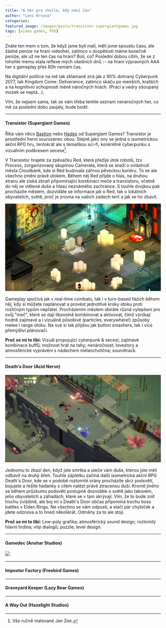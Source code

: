 ```yaml
---
title: "6 her pro chvíle, kdy není čas"
author: "Leni Krsova"
categories: 
featured_image: /images/posts/transistor-supergiantgames.jpg
tags: [video games, PhD]
---
```


Znáte ten mem o tom, že když jsme byli malí, měli jsme spoustu času, ale žádné peníze na hraní videoher, zatímco v dospělosti máme konečně peníze, ale už ne ten čas na hraní? Bolí, co? Poslední dobou cítím, že se z tohohle memu stala reflexe mých všedních dnů -- na hraní výpravných AAA her s gameplay přes 80h nemám čas. 

Na digitální poličce na mě tak zklamaně zírá jak z 90% dohraný Cyberpunk 2077, tak Kingdom Come: Deliverance, zatímco skáču po menších, kratších a na kognitivní schopnosti méně náročných hrách. (Prací a vedry ošoupaný mozek se neptá...).

Vím, že nejsem sama, tak se vám třeba tenhle seznam nenáročných her, co mě za poslední dobu zaujaly, bude hodit.

----

#### Transistor (Supergiant Games)

Říká vám něco <a href="https://store.steampowered.com/app/107100/Bastion/" target="_blank">Bastion</a> nebo <a href="https://store.steampowered.com/app/1145360/Hades/" target="_blank">Hades</a> od Supergiant Games? Transistor je prostřední herní sourozenec obou. Stejně jako ony se jedná o isometrickou akční RPG hru, tentokrát ale s tématikou sci-fi, konkrétně cyberpunku s vizuálním podkresem secese[^1].

V Transistor hrajete za zpěvačku Red, která přežije útok robotů, tzv. Process, zorganizovaný skupinou Camerata, která se snaží o ovládnutí města Cloudbank, kde si Red budovala zářnou pěveckou kariéru. To se ale všechno změní právě útokem. Během něj Red přijde o hlas, na druhou stranu ale získá zbraň připomínající kombinaci meče a tranzistoru, včetně do něj se vtělené duše a hlasu neznámého zachránce. S touhle dvojkou pak procházíte městem, dozvídáte se informace jak o Red, tak o lokálních obyvatelích, světě, proč je zrovna na vašich zádech terč a jak se ho zbavit. 

![](/images/posts/transistor-gameplay.jpg)

Gameplay spočívá jak v real-time combatu, tak i v turn-based fázích během něj, kdy si můžete naplánovat a provést jednotlivé kroky útoku proti rozličným typům nepřátel. Procházením městem sbíráte různá vylepšení pro svůj "meč", které se dají libovolně kombinovat a aktivovat, čímž vznikají hodně zajímavé a i vizuálně působivé (particles, everywhere!) způsoby melee i range útoku. Na své si tak přijdou jak button smashers, tak i více přemýšliví plánovači. 

**Proč se mi to líbí:**
Vizuál propojující cyberpunk & secesi; zajímavé kombinace buffů; možnost hrát na tahy; nenáročnost; lovestory a atmosférické vyprávění s nádechem melancholična; soundtrack.

----

#### Death's Door (Acid Nerve)
![](/images/posts/deathdoor.jpg)

Jednomu to zkazí den, když jste smrtka a uteče vám duše, kterou jste měli odbavit na druhý břeh. Touhle zápletku začíná další isometrická akční RPG Death's Door, kde se v podobě roztomilé vrány procházíte skrz podsvětí, bojujete a řešíte hádanky s cílem nalézt právě ztracenou duši. Kromě jiného se během průzkumu podsvětí postupně dozvídáte o světě jako takovém, jeho obyvatelích a záhadách, které se v tam skrývají. Vím, že to bude znít trochu zvláštně, ale boj mi v Death's Door občas připomíná trochu boss battles v Elden Ringu. Ne všechno se vám odpustí, a stačí pár chybiček a jdete odznova a to hned několikrát. Odměny za to ale stojí.

**Proč se mi to líbí:**
Low-poly grafika; atmosférický sound design; roztomilý hlavní hrdina; vtip dialogů; puzzle; level design.

----

#### Gamedec (Anshar Studios)

![](/images/posts/gamedegame.jpg)

----

#### Impostor Factory (Freebird Games)

----
#### Graveyard Keeper (Lazy Bear Games)

----
#### A Way Out (Hazelight Studios)


[^1]: Vše ručně malované Jen Zee.
